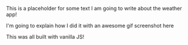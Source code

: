 This is a placeholder for some text I am going to write about the weather app!

I'm going to explain how I did it with an awesome gif screenshot here

This was all built with vanilla JS!


